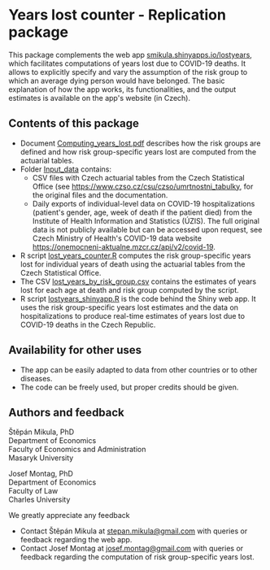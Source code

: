 # Years lost counter - Replication package

This package complements the web app [smikula.shinyapps.io/lostyears](https://smikula.shinyapps.io/lostyears/), 
which facilitates computations of years lost due to COVID-19 deaths. It allows to explicitly specify and vary the
assumption of the risk group to which an average dying person would have belonged. The basic explanation of
how the app works, its functionalities, and the output estimates is available on the app's website (in Czech).

## Contents of this package

* Document [Computing_years_lost.pdf](https://github.com/JosefMontag/years_lost_counter/blob/main/Computing_years_lost.pdf)
describes how the risk groups are defined and how risk group-specific years lost are computed from the actuarial tables.
* Folder [Input_data](https://github.com/JosefMontag/years_lost_counter/tree/main/Input_data) contains:
    * CSV files with Czech actuarial tables from the Czech Statistical Office (see https://www.czso.cz/csu/czso/umrtnostni_tabulky, 
    for the original files and the documentation.
    * Daily exports of individual-level data on COVID-19 hospitalizations (patient's gender, age, week of death if the patient died)
    from the Institute of Health Information and Statistics (ÚZIS). The full original data is not publicly available but can be 
    accessed upon request, see Czech Ministry of Health's COVID-19 data website https://onemocneni-aktualne.mzcr.cz/api/v2/covid-19.
* R script [lost_years_counter.R](https://github.com/JosefMontag/years_lost_counter/blob/main/lost_years_counter.R) computes
the risk group-specific years lost for individual years of death using the actuarial tables from the Czech Statistical Office.
* The CSV [lost_years_by_risk_group.csv](https://github.com/JosefMontag/years_lost_counter/blob/main/lost_years_by_risk_group.csv)
contains the estimates of years lost for each age at death and risk group computed by the script.
* R script [lostyears_shinyapp.R](https://github.com/JosefMontag/years_lost_counter/blob/main/lostyears_shinyapp.R) is the code behind 
the Shiny web app. It uses the risk group-specific years lost estimates and the data on hospitalizations to produce real-time estimates
of years lost due to COVID-19 deaths in the Czech Republic.

## Availability for other uses

* The app can be easily adapted to data from other countries or to other diseases.
* The code can be freely used, but proper credits should be given.

## Authors and feedback

Štěpán Mikula, PhD  
Department of Economics  
Faculty of Economics and Administration  
Masaryk University

Josef Montag, PhD  
Department of Economics  
Faculty of Law  
Charles University

We greatly appreciate any feedback

* Contact Štěpán Mikula at stepan.mikula@gmail.com with queries or feedback regarding the web app.
* Contact Josef Montag at josef.montag@gmail.com with queries or feedback regarding the computation of risk group-specific years lost.



